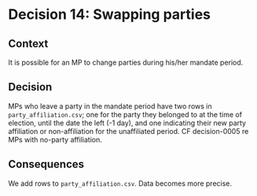 # Decision 14: Swapping parties

## Context

It is possible for an MP to change parties during his/her mandate period.


## Decision

MPs who leave a party in the mandate period have two rows in `party_affiliation.csv`; one for the party they belonged to at the time of election, until the date the left (-1 day), and one indicating their new party affiliation or non-affiliation for the unaffiliated period. CF decision-0005 re MPs with no-party affiliation.


## Consequences

We add rows to `party_affiliation.csv`. Data becomes more precise.
